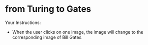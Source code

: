 # from Turing to Gates

Your Instructions:

- When the user clicks on one image, the image will change to the corresponding image of Bill Gates.
